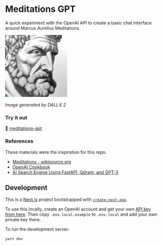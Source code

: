 # Meditations GPT

A quick experiment with the OpenAI API to create a basic chat interface around Marcus Aurelius Meditations.

<img width="200" alt="DALL·E 2 generated sketch of Marcus Aurelius" src="./public/marcus_aurelius_sketch.jpg" />

_Image generated by DALL·E 2_

### Try it out

🚀 [meditations-gpt](https://meditations-gpt.herokuapp.com)

### References

These materials were the inspiration for this repo.

- [Meditations - wikisource.org](https://en.wikisource.org/wiki/Marcus_Aurelius_Antoninus_-_His_Meditations_concerning_himselfe)
- [OpenAI Cookbook](https://github.com/openai/openai-cookbook)
- [AI Search Engine Using FastAPI, Qdrant, and GPT-3](https://github.com/dylanjcastillo/ai-search-fastapi-qdrant-chatgpt)

## Development

This is a [Next.js](https://nextjs.org/) project bootstrapped with [`create-next-app`](https://github.com/vercel/next.js/tree/canary/packages/create-next-app).

To use this locally, create an OpenAI account and get your own [API key from here](https://platform.openai.com/account/api-keys). Then copy `.env.local.example` to `.env.local` and add your own private key there.

To run the development server:

```bash
yarn dev
```
